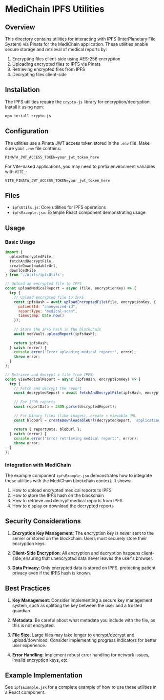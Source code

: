 # MediChain IPFS Utilities

## Overview

This directory contains utilities for interacting with IPFS (InterPlanetary File System) via Pinata for the MediChain application. These utilities enable secure storage and retrieval of medical reports by:

1. Encrypting files client-side using AES-256 encryption
2. Uploading encrypted files to IPFS via Pinata
3. Retrieving encrypted files from IPFS
4. Decrypting files client-side

## Installation

The IPFS utilities require the `crypto-js` library for encryption/decryption. Install it using npm:

```bash
npm install crypto-js
```

## Configuration

The utilities use a Pinata JWT access token stored in the `.env` file. Make sure your `.env` file contains:

```
PINATA_JWT_ACCESS_TOKEN=your_jwt_token_here
```

For Vite-based applications, you may need to prefix environment variables with `VITE_`:

```
VITE_PINATA_JWT_ACCESS_TOKEN=your_jwt_token_here
```

## Files

- `ipfsUtils.js`: Core utilities for IPFS operations
- `ipfsExample.jsx`: Example React component demonstrating usage

## Usage

### Basic Usage

```javascript
import { 
  uploadEncryptedFile, 
  fetchAndDecryptFile,
  createDownloadableUrl,
  downloadFile 
} from './utils/ipfsUtils';

// Upload an encrypted file to IPFS
const uploadMedicalReport = async (file, encryptionKey) => {
  try {
    // Upload encrypted file to IPFS
    const ipfsHash = await uploadEncryptedFile(file, encryptionKey, {
      patientId: "anonymized-id",
      reportType: "medical-scan",
      timestamp: Date.now()
    });
    
    // Store the IPFS hash in the blockchain
    await medVault.uploadReport(ipfsHash);
    
    return ipfsHash;
  } catch (error) {
    console.error("Error uploading medical report:", error);
    throw error;
  }
};

// Retrieve and decrypt a file from IPFS
const viewMedicalReport = async (ipfsHash, encryptionKey) => {
  try {
    // Fetch and decrypt the report
    const decryptedReport = await fetchAndDecryptFile(ipfsHash, encryptionKey);
    
    // For JSON reports
    const reportData = JSON.parse(decryptedReport);
    
    // For binary files (like images), create a viewable URL
    const blobUrl = createDownloadableUrl(decryptedReport, 'application/pdf');
    
    return { reportData, blobUrl };
  } catch (error) {
    console.error("Error retrieving medical report:", error);
    throw error;
  }
};
```

### Integration with MediChain

The example component `ipfsExample.jsx` demonstrates how to integrate these utilities with the MediChain blockchain context. It shows:

1. How to upload encrypted medical reports to IPFS
2. How to store the IPFS hash on the blockchain
3. How to retrieve and decrypt medical reports from IPFS
4. How to display or download the decrypted reports

## Security Considerations

1. **Encryption Key Management**: The encryption key is never sent to the server or stored on the blockchain. Users must securely store their encryption keys.

2. **Client-Side Encryption**: All encryption and decryption happens client-side, ensuring that unencrypted data never leaves the user's browser.

3. **Data Privacy**: Only encrypted data is stored on IPFS, protecting patient privacy even if the IPFS hash is known.

## Best Practices

1. **Key Management**: Consider implementing a secure key management system, such as splitting the key between the user and a trusted guardian.

2. **Metadata**: Be careful about what metadata you include with the file, as this is not encrypted.

3. **File Size**: Large files may take longer to encrypt/decrypt and upload/download. Consider implementing progress indicators for better user experience.

4. **Error Handling**: Implement robust error handling for network issues, invalid encryption keys, etc.

## Example Implementation

See `ipfsExample.jsx` for a complete example of how to use these utilities in a React component.